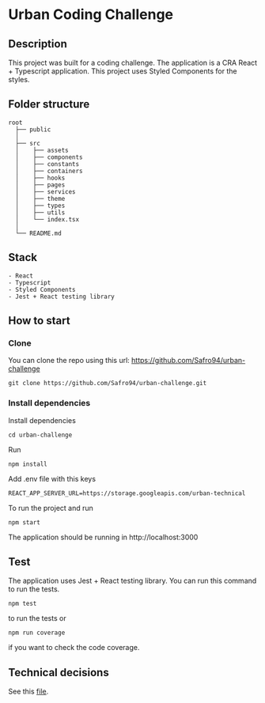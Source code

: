 # Urban Coding Challenge

## Description

This project was built for a coding challenge. The application is a CRA React + Typescript application. This project uses Styled Components for the styles.

## Folder structure

    root
      ├── public
      │
      ├── src
      │    ├── assets
      │    ├── components
      │    ├── constants
      │    ├── containers
      │    ├── hooks
      │    ├── pages
      │    ├── services
      │    ├── theme
      │    ├── types
      │    ├── utils
      │    └── index.tsx
      │
      └── README.md

## Stack

    - React
    - Typescript
    - Styled Components
    - Jest + React testing library

## How to start

### Clone

You can clone the repo using this url: https://github.com/Safro94/urban-challenge

```
git clone https://github.com/Safro94/urban-challenge.git
```

### Install dependencies

Install dependencies

```
cd urban-challenge
```

Run

```
npm install
```

Add .env file with this keys

```
REACT_APP_SERVER_URL=https://storage.googleapis.com/urban-technical
```

To run the project and run

```
npm start
```

The application should be running in http://localhost:3000

## Test

The application uses Jest + React testing library. You can run this command to run the tests.

```
npm test
```

to run the tests or

```
npm run coverage
```

if you want to check the code coverage.

## Technical decisions

See this [file](https://github.com/Safro94/urban-challenge/blob/master/docs/decisions.md).

